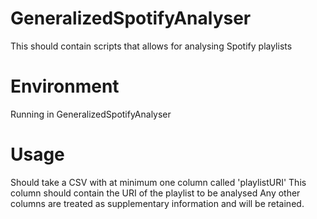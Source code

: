 # GeneralizedSpotifyAnalyser
 This should contain scripts that allows for analysing Spotify playlists
 
# Environment
 Running in GeneralizedSpotifyAnalyser
 
# Usage
 Should take a CSV with at minimum one column called 'playlistURI'
 This column should contain the URI of the playlist to be analysed
 Any other columns are treated as supplementary information and will be retained.
 

